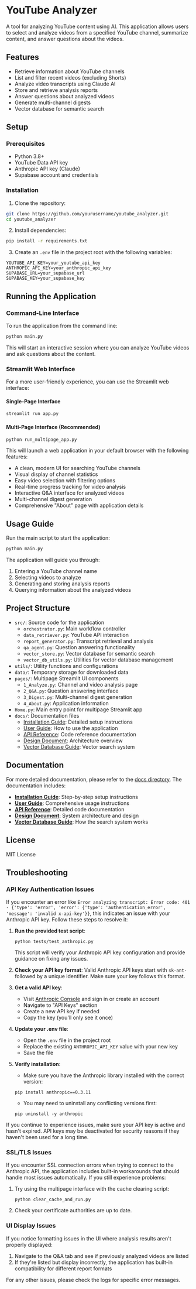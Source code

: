 # YouTube Analyzer

A tool for analyzing YouTube content using AI. This application allows users to select and analyze videos from a specified YouTube channel, summarize content, and answer questions about the videos.

## Features

- Retrieve information about YouTube channels
- List and filter recent videos (excluding Shorts)
- Analyze video transcripts using Claude AI
- Store and retrieve analysis reports
- Answer questions about analyzed videos
- Generate multi-channel digests
- Vector database for semantic search

## Setup

### Prerequisites

- Python 3.8+
- YouTube Data API key
- Anthropic API key (Claude)
- Supabase account and credentials

### Installation

1. Clone the repository:
```bash
git clone https://github.com/yourusername/youtube_analyzer.git
cd youtube_analyzer
```

2. Install dependencies:
```bash
pip install -r requirements.txt
```

3. Create an `.env` file in the project root with the following variables:
```
YOUTUBE_API_KEY=your_youtube_api_key
ANTHROPIC_API_KEY=your_anthropic_api_key
SUPABASE_URL=your_supabase_url
SUPABASE_KEY=your_supabase_key
```

## Running the Application

### Command-Line Interface
To run the application from the command line:

```bash
python main.py
```

This will start an interactive session where you can analyze YouTube videos and ask questions about the content.

### Streamlit Web Interface
For a more user-friendly experience, you can use the Streamlit web interface:

#### Single-Page Interface
```bash
streamlit run app.py
```

#### Multi-Page Interface (Recommended)
```bash
python run_multipage_app.py
```

This will launch a web application in your default browser with the following features:
- A clean, modern UI for searching YouTube channels
- Visual display of channel statistics
- Easy video selection with filtering options
- Real-time progress tracking for video analysis
- Interactive Q&A interface for analyzed videos
- Multi-channel digest generation
- Comprehensive "About" page with application details

## Usage Guide

Run the main script to start the application:

```bash
python main.py
```

The application will guide you through:
1. Entering a YouTube channel name
2. Selecting videos to analyze
3. Generating and storing analysis reports
4. Querying information about the analyzed videos

## Project Structure

- `src/`: Source code for the application
  - `orchestrator.py`: Main workflow controller
  - `data_retriever.py`: YouTube API interaction
  - `report_generator.py`: Transcript retrieval and analysis
  - `qa_agent.py`: Question answering functionality
  - `vector_store.py`: Vector database for semantic search
  - `vector_db_utils.py`: Utilities for vector database management
- `utils/`: Utility functions and configurations
- `data/`: Temporary storage for downloaded data
- `pages/`: Multipage Streamlit UI components
  - `1_Analyze.py`: Channel and video analysis page
  - `2_Q&A.py`: Question answering interface
  - `3_Digest.py`: Multi-channel digest generation
  - `4_About.py`: Application information
- `Home.py`: Main entry point for multipage Streamlit app
- `docs/`: Documentation files
  - [Installation Guide](docs/installation.md): Detailed setup instructions
  - [User Guide](docs/user_guide.md): How to use the application
  - [API Reference](docs/api_reference.md): Code reference documentation
  - [Design Document](docs/design.md): Architecture overview
  - [Vector Database Guide](docs/vector_database.md): Vector search system

## Documentation

For more detailed documentation, please refer to the [docs directory](docs/). The documentation includes:

- **[Installation Guide](docs/installation.md)**: Step-by-step setup instructions
- **[User Guide](docs/user_guide.md)**: Comprehensive usage instructions
- **[API Reference](docs/api_reference.md)**: Detailed code documentation
- **[Design Document](docs/design.md)**: System architecture and design
- **[Vector Database Guide](docs/vector_database.md)**: How the search system works

## License

MIT License

## Troubleshooting

### API Key Authentication Issues

If you encounter an error like `Error analyzing transcript: Error code: 401 - {'type': 'error', 'error': {'type': 'authentication_error', 'message': 'invalid x-api-key'}}`, this indicates an issue with your Anthropic API key. Follow these steps to resolve it:

1. **Run the provided test script**:
   ```
   python tests/test_anthropic.py
   ```
   This script will verify your Anthropic API key configuration and provide guidance on fixing any issues.

2. **Check your API key format**: Valid Anthropic API keys start with `sk-ant-` followed by a unique identifier. Make sure your key follows this format.

3. **Get a valid API key**:
   - Visit [Anthropic Console](https://console.anthropic.com/) and sign in or create an account
   - Navigate to "API Keys" section
   - Create a new API key if needed
   - Copy the key (you'll only see it once)

4. **Update your .env file**:
   - Open the `.env` file in the project root
   - Replace the existing `ANTHROPIC_API_KEY` value with your new key
   - Save the file

5. **Verify installation**:
   - Make sure you have the Anthropic library installed with the correct version:
   ```
   pip install anthropic==0.3.11
   ```
   - You may need to uninstall any conflicting versions first:
   ```
   pip uninstall -y anthropic
   ```

If you continue to experience issues, make sure your API key is active and hasn't expired. API keys may be deactivated for security reasons if they haven't been used for a long time.

### SSL/TLS Issues

If you encounter SSL connection errors when trying to connect to the Anthropic API, the application includes built-in workarounds that should handle most issues automatically. If you still experience problems:

1. Try using the multipage interface with the cache clearing script:
   ```
   python clear_cache_and_run.py
   ```

2. Check your certificate authorities are up to date.

### UI Display Issues

If you notice formatting issues in the UI where analysis results aren't properly displayed:

1. Navigate to the Q&A tab and see if previously analyzed videos are listed
2. If they're listed but display incorrectly, the application has built-in compatibility for different report formats

For any other issues, please check the logs for specific error messages.
